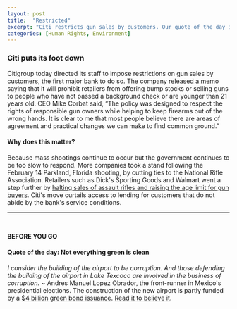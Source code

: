 ```yaml
---
layout: post
title:  "Restricted"
excerpt: "Citi restricts gun sales by customers. Our quote of the day is from one of Mexico's presidential candidates on the new airport in Mexico City."
categories: [Human Rights, Environment]
---
```


### Citi puts its foot down

Citigroup today directed its staff to impose restrictions on gun sales by customers, the first major bank to do so. The company <a href="https://www.bloomberg.com/news/articles/2018-03-22/citigroup-restricts-some-gun-sales-by-its-business-customers" target="_blank">released a memo</a> saying that it will prohibit retailers from offering bump stocks or selling guns to people who have not passed a background check or are younger than 21 years old. CEO Mike Corbat said, “The policy was designed to respect the rights of responsible gun owners while helping to keep firearms out of the wrong hands. It is clear to me that most people believe there are areas of agreement and practical changes we can make to find common ground.”

#### Why does this matter?

Because mass shootings continue to occur but the government continues to be too slow to respond. More companies took a stand following the February 14 Parkland, Florida shooting, by cutting ties to the National Rifle Association. Retailers such as Dick's Sporting Goods and Walmart went a step further by <a href="https://www.sustainabilitymatters.info/diversity/human%20rights/2018/02/28/google-retailers-guns.html" target="_blank">halting sales of assault rifles and raising the age limit for gun buyers</a>. Citi's move curtails access to lending for customers that do not abide by the bank's service conditions.

* * *
<br />

**BEFORE YOU GO**

#### **Quote of the day: Not everything green is clean**

<em>I consider the building of the airport to be corruption. And those defending the building of the airport in Lake Texcoco are involved in the business of corruption.</em> ~ Andres Manuel Lopez Obrador, the front-runner in Mexico's presidential elections. The construction of the new airport is partly funded by a <a href="https://www.paulhastings.com/news/details/?id=e529ed69-2334-6428-811c-ff00004cbded" target="_blank">$4 billion green bond issuance</a>. <a href="https://www.reuters.com/article/us-mexico-election-airport/mexico-presidential-front-runner-plans-steps-to-halt-corrupt-new-airport-idUSKBN1GY3E9?il=0" target="_blank">Read it to believe it</a>.  
